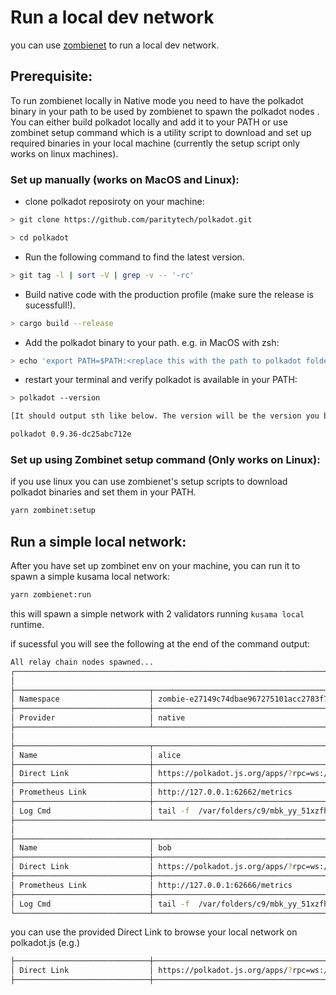 # Run a local dev network

you can use [zombienet](https://github.com/paritytech/zombienet) to run a local dev network.

## Prerequisite:

To run zombienet locally in Native mode you need to have the polkadot binary in your path to be used by zombienet to spawn the polkadot nodes . You can either build polkadot locally and add it to your PATH or use zombinet setup command which is a utility script to download and set up required binaries in your local machine (currently the setup script only works on linux machines).

### Set up manually (works on MacOS and Linux):

- clone polkadot reposiroty on your machine:

```bash
> git clone https://github.com/paritytech/polkadot.git

> cd polkadot
```

- Run the following command to find the latest version.

```bash
> git tag -l | sort -V | grep -v -- '-rc'
```

- Build native code with the production profile (make sure the release is sucessfull!).

```bash
> cargo build --release
```

- Add the polkadot binary to your path. e.g. in MacOS with zsh:

```bash
> echo 'export PATH=$PATH:<replace this with the path to polkadot folder>/target/release' >> ~/.zshrc
```

- restart your terminal and verify polkadot is available in your PATH:

```bash
> polkadot --version

[It should output sth like below. The version will be the version you built in the previous steps!]

polkadot 0.9.36-dc25abc712e
```

### Set up using Zombinet setup command (Only works on Linux):

if you use linux you can use zombienet's setup scripts to download polkadot binaries and set them in your PATH.

```bash
yarn zombinet:setup
```

## Run a simple local network:

After you have set up zombinet env on your machine, you can run it to spawn a simple kusama local network:

```bash
yarn zombienet:run
```

this will spawn a simple network with 2 validators running `kusama local` runtime.

if sucessful you will see the following at the end of the command output:

```bash
All relay chain nodes spawned...
┌─────────────────────────────────────────────────────────────────────────────────────────────────────────────────────────────────────────────────────────────────────────────────────────────────────────┐
│                                                                                          Network launched 🚀🚀                                                                                          │
├──────────────────────────────┬──────────────────────────────────────────────────────────────────────────────────────────────────────────────────────────────────────────────────────────────────────────┤
│ Namespace                    │ zombie-e27149c74dbae967275101acc2783f78                                                                                                                                  │
├──────────────────────────────┼──────────────────────────────────────────────────────────────────────────────────────────────────────────────────────────────────────────────────────────────────────────┤
│ Provider                     │ native                                                                                                                                                                   │
├──────────────────────────────┴──────────────────────────────────────────────────────────────────────────────────────────────────────────────────────────────────────────────────────────────────────────┤
│                                                                                            Node Information                                                                                             │
├──────────────────────────────┬──────────────────────────────────────────────────────────────────────────────────────────────────────────────────────────────────────────────────────────────────────────┤
│ Name                         │ alice                                                                                                                                                                    │
├──────────────────────────────┼──────────────────────────────────────────────────────────────────────────────────────────────────────────────────────────────────────────────────────────────────────────┤
│ Direct Link                  │ https://polkadot.js.org/apps/?rpc=ws://127.0.0.1:62660#/explorer                                                                                                         │
├──────────────────────────────┼──────────────────────────────────────────────────────────────────────────────────────────────────────────────────────────────────────────────────────────────────────────┤
│ Prometheus Link              │ http://127.0.0.1:62662/metrics                                                                                                                                           │
├──────────────────────────────┼──────────────────────────────────────────────────────────────────────────────────────────────────────────────────────────────────────────────────────────────────────────┤
│ Log Cmd                      │ tail -f  /var/folders/c9/mbk_yy_51xzfhcgzkg4h7v5m0000gn/T/zombie-e27149c74dbae967275101acc2783f78_-78445-Q1dYdUrogiO0/alice.log                                          │
├──────────────────────────────┴──────────────────────────────────────────────────────────────────────────────────────────────────────────────────────────────────────────────────────────────────────────┤
│                                                                                            Node Information                                                                                             │
├──────────────────────────────┬──────────────────────────────────────────────────────────────────────────────────────────────────────────────────────────────────────────────────────────────────────────┤
│ Name                         │ bob                                                                                                                                                                      │
├──────────────────────────────┼──────────────────────────────────────────────────────────────────────────────────────────────────────────────────────────────────────────────────────────────────────────┤
│ Direct Link                  │ https://polkadot.js.org/apps/?rpc=ws://127.0.0.1:62664#/explorer                                                                                                         │
├──────────────────────────────┼──────────────────────────────────────────────────────────────────────────────────────────────────────────────────────────────────────────────────────────────────────────┤
│ Prometheus Link              │ http://127.0.0.1:62666/metrics                                                                                                                                           │
├──────────────────────────────┼──────────────────────────────────────────────────────────────────────────────────────────────────────────────────────────────────────────────────────────────────────────┤
│ Log Cmd                      │ tail -f  /var/folders/c9/mbk_yy_51xzfhcgzkg4h7v5m0000gn/T/zombie-e27149c74dbae967275101acc2783f78_-78445-Q1dYdUrogiO0/bob.log                                            │
└──────────────────────────────┴──────────────────────────────────────────────────────────────────────────────────────────────────────────────────────────────────────────────────────────────────────────┘

```

you can use the provided Direct Link to browse your local network on polkadot.js (e.g.)

```bash
├──────────────────────────────┼──────────────────────────────────────────────────────────────────────────────────────────────────────────────────────────────────────────────────────────────────────────┤
│ Direct Link                  │ https://polkadot.js.org/apps/?rpc=ws://127.0.0.1:62660#/explorer                                                                                                         │
├──────────────────────────────┼──────────────────────────────────────────────────────────────────────────────────────────────────────────────────────────────────────────────────────────────────────────┤
```
